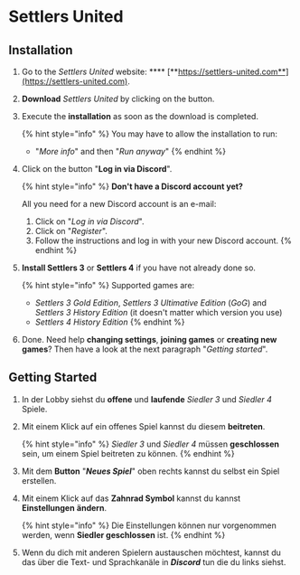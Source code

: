 # Settlers United

## Installation

1.  Go to the _Settlers United_ website: **** [**https://settlers-united.com**](https://settlers-united.com).


2.  **Download** _Settlers United_ by clicking on the button.


3.  Execute the **installation** as soon as the download is completed.

    {% hint style="info" %}
    You may have to allow the installation to run:

    * "_More info_" and then "_Run anyway_"
    {% endhint %}


4.  Click on the button "**Log in via Discord**".

    {% hint style="info" %}
    **Don't have a Discord account yet?**

    All you need for a new Discord account is an e-mail:

    1. Click on "_Log in via Discord_".
    2. Click on "_Register_".
    3. Follow the instructions and log in with your new Discord account.
    {% endhint %}


5.  **Install Settlers 3** or **Settlers 4** if you have not already done so.

    {% hint style="info" %}
    Supported games are:

    * _Settlers 3 Gold Edition_, _Settlers 3 Ultimative Edition_ (_GoG_) and _Settlers 3 History Edition_ (it doesn't matter which version you use)
    * _Settlers 4 History Edition_
    {% endhint %}


6. Done. Need help **changing settings**, **joining games** or **creating new games**? Then have a look at the next paragraph "_Getting started_".

## Getting Started

1. In der Lobby siehst du **offene** und **laufende** _Siedler 3_ und _Siedler 4_ Spiele.&#x20;
2.  Mit einem Klick auf ein offenes Spiel kannst du diesem **beitreten**.

    {% hint style="info" %}
    _Siedler 3_ und _Siedler 4_ müssen **geschlossen** sein, um einem Spiel beitreten zu können.
    {% endhint %}


3. Mit dem **Button** "_**Neues Spiel**_" oben rechts kannst du selbst ein Spiel erstellen.
4.  Mit einem Klick auf das **Zahnrad Symbol** kannst du kannst **Einstellungen** **ändern**.

    {% hint style="info" %}
    Die Einstellungen können nur vorgenommen werden, wenn **Siedler geschlossen** ist.
    {% endhint %}


5. Wenn du dich mit anderen Spielern austauschen möchtest, kannst du das über die Text- und Sprachkanäle in _**Discord**_ tun die du links siehst.
